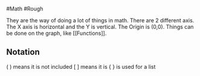 #Math #Rough 

They are the way of doing a lot of things in math. There are 2 different axis. The X axis is horizontal and the Y is vertical. The Origin is (0,0). Things can be done on the graph, like [[Functions]].

## Notation 
( ) means it is not included 
[ ] means it is
{ } is used for a list 
